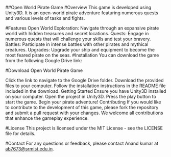 ##Open World Pirate Game
#Overview
This game is developed using Unity3D. It is an open-world pirate adventure featuring numerous quests and various levels of tasks and fights.

#Features
Open World Exploration: Navigate through an expansive pirate world with hidden treasures and secret locations.
Quests: Engage in numerous quests that will challenge your skills and test your bravery.
Battles: Participate in intense battles with other pirates and mythical creatures.
Upgrades: Upgrade your ship and equipment to become the most feared pirate on the seas.
#Installation
You can download the game from the following Google Drive link:

#Download Open World Pirate Game

Click the link to navigate to the Google Drive folder.
Download the provided files to your computer.
Follow the installation instructions in the README file included in the download.
Getting Started
Ensure you have Unity3D installed on your computer.
Open the project in Unity3D.
Press the play button to start the game.
Begin your pirate adventure!
Contributing
If you would like to contribute to the development of this game, please fork the repository and submit a pull request with your changes. We welcome all contributions that enhance the gameplay experience.

#License
This project is licensed under the MIT License - see the LICENSE file for details.

#Contact
For any questions or feedback, please contact Anand kumar at ab7673@srmist.edu.in.
